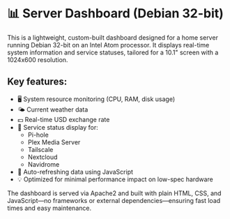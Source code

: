 # 📊 Server Dashboard (Debian 32-bit)

This is a lightweight, custom-built dashboard designed for a home server running Debian 32-bit on an Intel Atom processor. It displays real-time system information and service statuses, tailored for a 10.1" screen with a 1024x600 resolution.

## Key features:
- 🖥️ System resource monitoring (CPU, RAM, disk usage)
- 🌤️ Current weather data
- 💵 Real-time USD exchange rate
- 📡 Service status display for:
  - Pi-hole
  - Plex Media Server
  - Tailscale
  - Nextcloud
  - Navidrome
- 🔄 Auto-refreshing data using JavaScript
- 💡 Optimized for minimal performance impact on low-spec hardware

The dashboard is served via Apache2 and built with plain HTML, CSS, and JavaScript—no frameworks or external dependencies—ensuring fast load times and easy maintenance.
